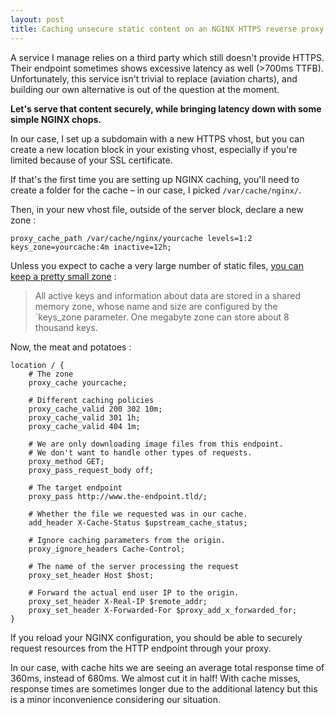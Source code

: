 ```yaml
---
layout: post
title: Caching unsecure static content on an NGINX HTTPS reverse proxy
---
```


A service I manage relies on a third party which still doesn't provide HTTPS. Their endpoint sometimes shows excessive latency as well (>700ms TTFB). Unfortunately, this service isn't trivial to replace (aviation charts), and building our own alternative is out of the question at the moment.

**Let's serve that content securely, while bringing latency down with some simple NGINX chops.**

In our case, I set up a subdomain with a new HTTPS vhost, but you can create a new location block in your existing vhost, especially if you're limited because of your SSL certificate.

If that's the first time you are setting up NGINX caching, you'll need to create a folder for the cache – in our case, I picked `/var/cache/nginx/`.

Then, in your new vhost file, outside of the server block, declare a new zone :

```
proxy_cache_path /var/cache/nginx/yourcache levels=1:2 keys_zone=yourcache:4m inactive=12h;
```

Unless you expect to cache a very large number of static files, [you can keep a pretty small zone](http://nginx.org/en/docs/http/ngx_http_proxy_module.html#proxy_cache_path) :

> All active keys and information about data are stored in a shared memory zone, whose name and size are configured by the `keys_zone parameter. One megabyte zone can store about 8 thousand keys.

Now, the meat and potatoes :

```
location / {
	# The zone
	proxy_cache yourcache;

	# Different caching policies
	proxy_cache_valid 200 302 10m;
	proxy_cache_valid 301 1h;
	proxy_cache_valid 404 1m;

	# We are only downloading image files from this endpoint.
	# We don't want to handle other types of requests.
	proxy_method GET;
	proxy_pass_request_body off;

	# The target endpoint
	proxy_pass http://www.the-endpoint.tld/;

	# Whether the file we requested was in our cache.
	add_header X-Cache-Status $upstream_cache_status;

	# Ignore caching parameters from the origin.
	proxy_ignore_headers Cache-Control;

	# The name of the server processing the request
	proxy_set_header Host $host;

	# Forward the actual end user IP to the origin.
	proxy_set_header X-Real-IP $remote_addr;
	proxy_set_header X-Forwarded-For $proxy_add_x_forwarded_for;
}
```

If you reload your NGINX configuration, you should be able to securely request resources from the HTTP endpoint through your proxy.

In our case, with cache hits we are seeing an average total response time of 360ms, instead of 680ms. We almost cut it in half! With cache misses, response times are sometimes longer due to the additional latency but this is a minor inconvenience considering our situation.
